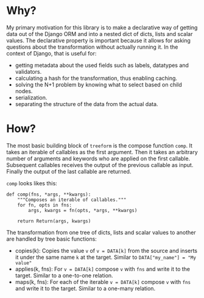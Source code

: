# Why?

My primary motivation for this library is to make a declarative way of getting data out of the Django ORM and into a nested dict of dicts, lists and scalar values. The declarative property is important because it allows for asking questions about the transformation without actually running it. In the context of Django, that is useful for:

- getting metadata about the used fields such as labels, datatypes and validators.
- calculating a hash for the transformation, thus enabling caching.
- solving the N+1 problem by knowing what to select based on child nodes.
- serialization.
- separating the structure of the data from the actual data.

# How?

The most basic building block of `treeform` is the compose function `comp`. It takes an iterable of callables as the first argument. Then it takes an arbitrary number of arguments and keywords who are applied on the first callable. Subsequent callables receives the output of the previous callable as input. Finally the output of the last callable are returned.

`comp` looks likes this:

    def comp(fns, *args, **kwargs):
        """Composes an iterable of callables."""
        for fn, opts in fns:
            args, kwargs = fn(opts, *args, **kwargs)

        return Return(args, kwargs)

The transformation from one tree of dicts, lists and scalar values to another are handled by tree basic functions:

- copies(k): Copies the value `v` of `v = DATA[k]` from the source and inserts it under the same name `k` at the target. Similar to `DATA["my_name"] = "My value"`
- applies(k, fns): For `v = DATA[k]` compose `v` with `fns` and write it to the target. Similar to a one-to-one relation.
- maps(k, fns): For each of the iterable `v = DATA[k]` compose `v` with `fns` and write it to the target. Similar to a one-many relation.
